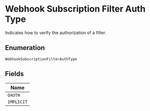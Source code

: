 
# Webhook Subscription Filter Auth Type

Indicates how to verify the authorization of a filter.

## Enumeration

`WebhookSubscriptionFilterAuthType`

## Fields

| Name |
|  --- |
| `OAUTH` |
| `IMPLICIT` |

